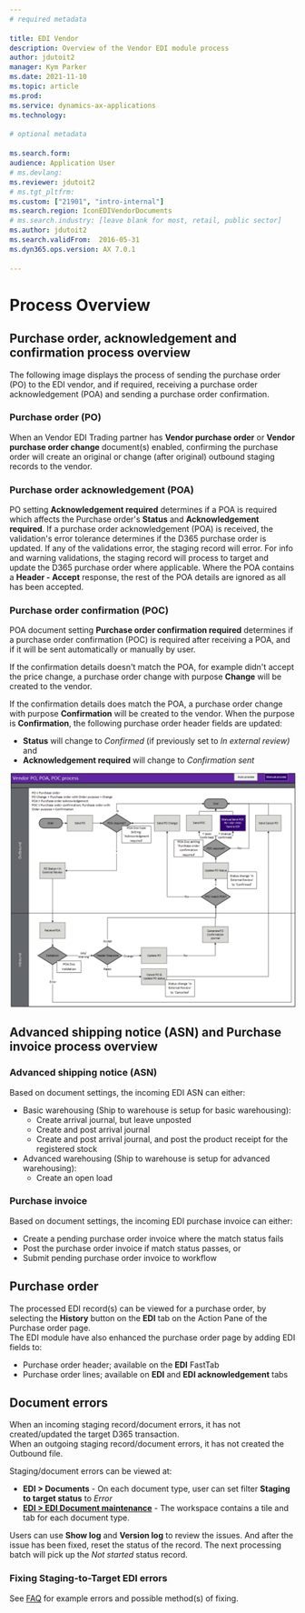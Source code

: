 ```yaml
---
# required metadata

title: EDI Vendor
description: Overview of the Vendor EDI module process
author: jdutoit2
manager: Kym Parker
ms.date: 2021-11-10
ms.topic: article
ms.prod: 
ms.service: dynamics-ax-applications
ms.technology: 

# optional metadata

ms.search.form:  
audience: Application User
# ms.devlang:
ms.reviewer: jdutoit2
# ms.tgt_pltfrm:
ms.custom: ["21901", "intro-internal"]
ms.search.region: IconEDIVendorDocuments
# ms.search.industry: [leave blank for most, retail, public sector]
ms.author: jdutoit2
ms.search.validFrom:  2016-05-31
ms.dyn365.ops.version: AX 7.0.1

---
```


# Process Overview

## Purchase order, acknowledgement and confirmation process overview
The following image displays the process of sending the purchase order (PO) to the EDI vendor, and if required, receiving a purchase order acknowledgement (POA) and sending a purchase order confirmation. <br>

### Purchase order (PO)
When an Vendor EDI Trading partner has **Vendor purchase order** or **Vendor purchase order change** document(s) enabled, confirming the purchase order will create an original or change (after original) outbound staging records to the vendor.

### Purchase order acknowledgement (POA)
PO setting **Acknowledgement required** determines if a POA is required which affects the Purchase order's **Status** and **Acknowledgement required**.
If a purchase order acknowledgement (POA) is received, the validation's error tolerance determines if the D365 purchase order is updated.
If any of the validations error, the staging record will error.
For info and warning validations, the staging record will process to target and update the D365 purchase order where applicable.
Where the POA contains a **Header - Accept** response, the rest of the POA details are ignored as all has been accepted.

### Purchase order confirmation (POC)
POA document setting **Purchase order confirmation required** determines if a purchase order confirmation (POC) is required after receiving a POA, and if it will be sent automatically or manually by user.

If the confirmation details doesn't match the POA, for example didn't accept the price change, a purchase order change with purpose **Change** will be created to the vendor.

If the confirmation details does match the POA, a purchase order change with purpose **Confirmation** will be created to the vendor.
When the purpose is **Confirmation**, the following purchase order header fields are updated:
- **Status** will change to _Confirmed_ (if previously set to _In external review)_ and 
- **Acknowledgement required** will change to _Confirmation sent_


![alt text](../IMAGE/Vendor_PO_POA_POC_process.png "Vendor EDI process for order, acknowledgement and confirmation")

## Advanced shipping notice (ASN) and Purchase invoice process overview

### Advanced shipping notice (ASN)
Based on document settings, the incoming EDI ASN can either:
- Basic warehousing (Ship to warehouse is setup for basic warehousing):
    - Create arrival journal, but leave unposted
    - Create and post arrival journal
    - Create and post arrival journal, and post the product receipt for the registered stock
- Advanced warehousing (Ship to warehouse is setup for advanced warehousing):
    - Create an open load

### Purchase invoice
Based on document settings, the incoming EDI purchase invoice can either:
- Create a pending purchase order invoice where the match status fails
- Post the purchase order invoice if match status passes, or
- Submit pending purchase order invoice to workflow

## Purchase order
The processed EDI record(s) can be viewed for a purchase order, by selecting the **History** button on the **EDI** tab on the Action Pane of the Purchase order page.<br>
The EDI module have also enhanced the purchase order page by adding EDI fields to:
- Purchase order header; available on the **EDI** FastTab
- Purchase order lines; available on **EDI** and **EDI acknowledgement** tabs

## Document errors
When an incoming staging record/document errors, it has not created/updated the target D365 transaction. <br>
When an outgoing staging record/document errors, it has not created the Outbound file. <br>

Staging/document errors can be viewed at: <br>
- **EDI > Documents** - On each document type, user can set filter **Staging to target status** to _Error_
- [**EDI > EDI Document maintenance**](../../CORE/WORKSPACES/EDI-Document-maintenance-workspace.md) - The workspace contains a tile and tab for each document type.

Users can use **Show log** and **Version log** to review the issues. And after the issue has been fixed, reset the status of the record. The next processing batch will pick up the _Not started_ status record.

### Fixing Staging-to-Target EDI errors 
See [FAQ](FAQ.md#fixing-staging-to-target-edi-errors) for example errors and possible method(s) of fixing.
